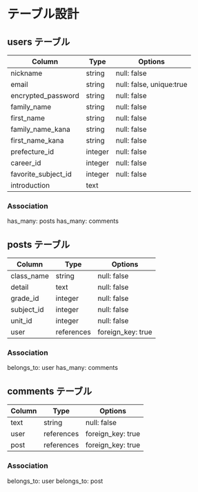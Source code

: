 # テーブル設計

## users テーブル

| Column                 | Type    | Options                  |
| ---------------------- | ------- | ------------------------ |
| nickname               | string  | null: false              |
| email                  | string  | null: false, unique:true |
| encrypted_password     | string  | null: false              |
| family_name            | string  | null: false              |
| first_name             | string  | null: false              |
| family_name_kana       | string  | null: false              |
| first_name_kana        | string  | null: false              |
| prefecture_id          | integer | null: false              |
| career_id              | integer | null: false              |
| favorite_subject_id    | integer | null: false              |
| introduction           | text    |                          |

### Association
has_many: posts
has_many: comments


## posts テーブル

| Column                 | Type       | Options                  |
| ---------------------- | ---------- | ------------------------ |
| class_name             | string     | null: false              |
| detail                 | text       | null: false              |
| grade_id               | integer    | null: false              |
| subject_id             | integer    | null: false              |
| unit_id                | integer    | null: false              |
| user                   | references | foreign_key: true        |

### Association
belongs_to: user
has_many: comments


## comments テーブル

| Column                 | Type       | Options                  |
| ---------------------- | ---------- | ------------------------ |
| text                   | string     | null: false              |
| user                   | references | foreign_key: true        |
| post                   | references | foreign_key: true        |

### Association
belongs_to: user
belongs_to: post

